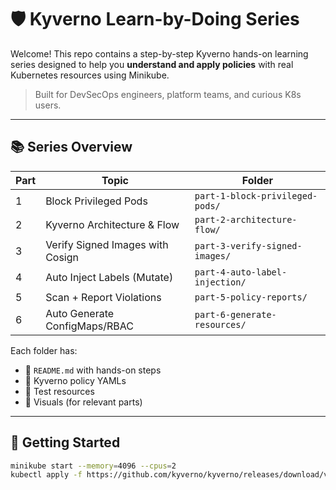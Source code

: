 # 🛡️ Kyverno Learn-by-Doing Series

Welcome! This repo contains a step-by-step Kyverno hands-on learning series designed to help you **understand and apply policies** with real Kubernetes resources using Minikube.

> Built for DevSecOps engineers, platform teams, and curious K8s users.

---

## 📚 Series Overview

| Part | Topic                             | Folder                              |
|------|-----------------------------------|-------------------------------------|
| 1    | Block Privileged Pods             | `part-1-block-privileged-pods/`     |
| 2    | Kyverno Architecture & Flow       | `part-2-architecture-flow/`         |
| 3    | Verify Signed Images with Cosign  | `part-3-verify-signed-images/`      |
| 4    | Auto Inject Labels (Mutate)       | `part-4-auto-label-injection/`      |
| 5    | Scan + Report Violations          | `part-5-policy-reports/`            |
| 6    | Auto Generate ConfigMaps/RBAC     | `part-6-generate-resources/`        |

Each folder has:
- 📄 `README.md` with hands-on steps
- 🔐 Kyverno policy YAMLs
- 🧪 Test resources
- 🎨 Visuals (for relevant parts)

---

## 🚀 Getting Started

```bash
minikube start --memory=4096 --cpus=2
kubectl apply -f https://github.com/kyverno/kyverno/releases/download/v1.14.0/install.yaml